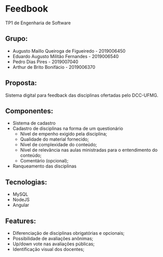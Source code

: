 # Feedbook
TP1 de Engenharia de Software

## Grupo:
- Augusto Maillo Queiroga de Figueiredo - 2019006450
- Eduardo Augusto Militão Fernandes - 2019006540
- Pedro Dias Pires - 2019007040
- Arthur de Brito Bonifácio - 2019006370

## Proposta:
Sistema digital para feedback das disciplinas ofertadas pelo DCC-UFMG.

## Componentes:
- Sistema de cadastro
- Cadastro de disciplinas na forma de um questionário
  - Nível de empenho exigido pela disciplina;
  - Qualidade do material fornecido;
  - Nível de complexidade do conteúdo;
  - Nível de relevância nas aulas ministradas para o entendimento do conteúdo;
  - Comentário (opcional);
- Ranqueamento das disciplinas

## Tecnologias:
- MySQL
- NodeJS
- Angular

## Features:
- Diferenciação de disciplinas obrigatórias e opcionais;
- Possibilidade de avaliações anônimas;
- Up/down vote nas avaliações públicas;
- Identificação visual dos docentes;

